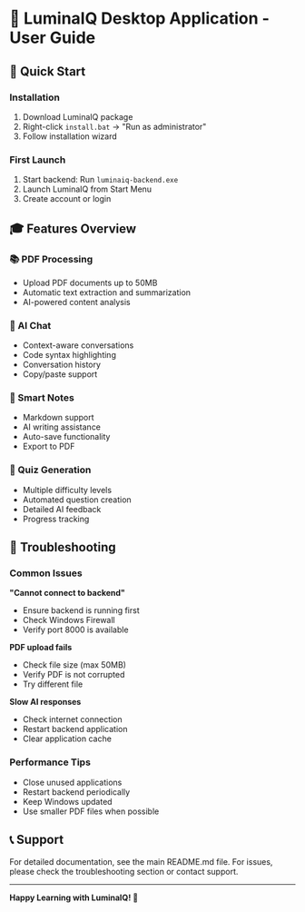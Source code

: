 # 📖 LuminaIQ Desktop Application - User Guide

## 🎯 Quick Start

### Installation
1. Download LuminaIQ package
2. Right-click `install.bat` → "Run as administrator"
3. Follow installation wizard

### First Launch
1. Start backend: Run `luminaiq-backend.exe`
2. Launch LuminaIQ from Start Menu
3. Create account or login

## 🎓 Features Overview

### 📚 PDF Processing
- Upload PDF documents up to 50MB
- Automatic text extraction and summarization
- AI-powered content analysis

### 💬 AI Chat
- Context-aware conversations
- Code syntax highlighting
- Conversation history
- Copy/paste support

### 📝 Smart Notes
- Markdown support
- AI writing assistance
- Auto-save functionality
- Export to PDF

### 🧠 Quiz Generation
- Multiple difficulty levels
- Automated question creation
- Detailed AI feedback
- Progress tracking

## 🔧 Troubleshooting

### Common Issues

**"Cannot connect to backend"**
- Ensure backend is running first
- Check Windows Firewall
- Verify port 8000 is available

**PDF upload fails**
- Check file size (max 50MB)
- Verify PDF is not corrupted
- Try different file

**Slow AI responses**
- Check internet connection
- Restart backend application
- Clear application cache

### Performance Tips
- Close unused applications
- Restart backend periodically
- Keep Windows updated
- Use smaller PDF files when possible

## 📞 Support

For detailed documentation, see the main README.md file.
For issues, please check the troubleshooting section or contact support.

---

**Happy Learning with LuminaIQ! 🚀**
